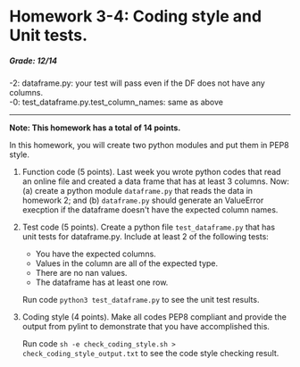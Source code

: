 # Homework 3-4: Coding style and Unit tests.

##### Grade: 12/14   

-2: dataframe.py: your test will pass even if the DF does not have any columns.   
-0: test_dataframe.py.test_column_names: same as above  

------

**Note: This homework has a total of 14 points.**

In this homework, you will create two python modules and put them in PEP8 style.

1. Function code (5 points). Last week you wrote python codes that read an online file and created a data frame that has at least 3 columns. Now: (a) create a python module ``dataframe.py`` that reads the data in homework 2;  and (b) ``dataframe.py`` should generate an ValueError execption if the dataframe doesn't have the expected column names.

1. Test code (5 points). Create a python file ``test_dataframe.py`` that has unit tests for dataframe.py. Include at least 2 of the following tests:

   - You have the expected columns.
   - Values in the column are all of the expected type.
   - There are no nan values.
   - The dataframe has at least one row.

   Run code ``python3 test_dataframe.py`` to see the unit test results.
 
1. Coding style (4 points). Make all codes PEP8 compliant and provide the output from pylint to demonstrate that you have accomplished this.

   Run code ``sh -e check_coding_style.sh > check_coding_style_output.txt`` to see the code style checking result.
